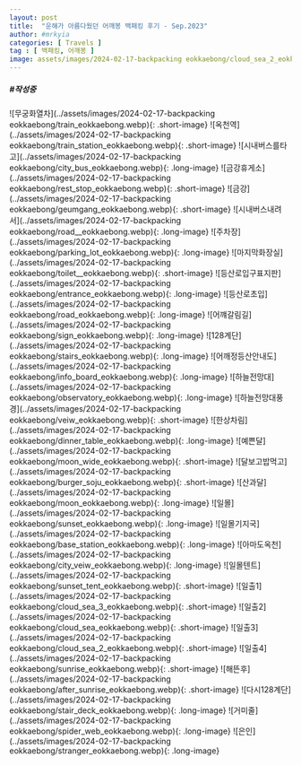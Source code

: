 ```yaml
---
layout: post
title:  "운해가 아름다웠던 어깨봉 백패킹 후기 - Sep.2023"
author: #mrkyia
categories: [ Travels ]
tag : [ 백패킹, 어깨봉 ]
image: assets/images/2024-02-17-backpacking eokkaebong/cloud_sea_2_eokkaebong.webp
---
```

##### #작성중

![무궁화열차](../assets/images/2024-02-17-backpacking eokkaebong/train_eokkaebong.webp){: .short-image}
![옥천역](../assets/images/2024-02-17-backpacking eokkaebong/train_station_eokkaebong.webp){: .short-image}
![시내버스를타고](../assets/images/2024-02-17-backpacking eokkaebong/city_bus_eokkaebong.webp){: .long-image}
![금강휴게소](../assets/images/2024-02-17-backpacking eokkaebong/rest_stop_eokkaebong.webp){: .short-image}
![금강](../assets/images/2024-02-17-backpacking eokkaebong/geumgang_eokkaebong.webp){: .short-image}
![시내버스내려서](../assets/images/2024-02-17-backpacking eokkaebong/road__eokkaebong.webp){: .long-image}
![주차장](../assets/images/2024-02-17-backpacking eokkaebong/parking_lot_eokkaebong.webp){: .long-image}
![마지막화장실](../assets/images/2024-02-17-backpacking eokkaebong/toilet__eokkaebong.webp){: .short-image}
![등산로입구표지판](../assets/images/2024-02-17-backpacking eokkaebong/entrance_eokkaebong.webp){: .long-image}
![등산로초입](../assets/images/2024-02-17-backpacking eokkaebong/road_eokkaebong.webp){: .long-image}
![어꺠갈림길](../assets/images/2024-02-17-backpacking eokkaebong/sign_eokkaebong.webp){: .long-image}
![128계단](../assets/images/2024-02-17-backpacking eokkaebong/stairs_eokkaebong.webp){: .long-image}
![어깨정등산안내도](../assets/images/2024-02-17-backpacking eokkaebong/info_board_eokkaebong.webp){: .long-image}
![하늘전망대](../assets/images/2024-02-17-backpacking eokkaebong/observatory_eokkaebong.webp){: .long-image}
![하늘전망대풍경](../assets/images/2024-02-17-backpacking eokkaebong/veiw_eokkaebong.webp){: .short-image}
![한상차림](../assets/images/2024-02-17-backpacking eokkaebong/dinner_table_eokkaebong.webp){: .long-image}
![예쁜달](../assets/images/2024-02-17-backpacking eokkaebong/moon_wide_eokkaebong.webp){: .short-image}
![달보고밥먹고](../assets/images/2024-02-17-backpacking eokkaebong/burger_soju_eokkaebong.webp){: .short-image}
![산과달](../assets/images/2024-02-17-backpacking eokkaebong/moon_eokkaebong.webp){: .long-image}
![일몰](../assets/images/2024-02-17-backpacking eokkaebong/sunset_eokkaebong.webp){: .long-image}
![일몰기지국](../assets/images/2024-02-17-backpacking eokkaebong/base_station_eokkaebong.webp){: .long-image}
![아마도옥천](../assets/images/2024-02-17-backpacking eokkaebong/city_veiw_eokkaebong.webp){: .long-image}
![일몰텐트](../assets/images/2024-02-17-backpacking eokkaebong/sunset_tent_eokkaebong.webp){: .short-image}
![일출1](../assets/images/2024-02-17-backpacking eokkaebong/cloud_sea_3_eokkaebong.webp){: .short-image}
![일출2](../assets/images/2024-02-17-backpacking eokkaebong/cloud_sea_eokkaebong.webp){: .short-image}
![일출3](../assets/images/2024-02-17-backpacking eokkaebong/cloud_sea_2_eokkaebong.webp){: .short-image}
![일출4](../assets/images/2024-02-17-backpacking eokkaebong/sunrise_eokkaebong.webp){: .short-image}
![해뜬후](../assets/images/2024-02-17-backpacking eokkaebong/after_sunrise_eokkaebong.webp){: .short-image}
![다시128계단](../assets/images/2024-02-17-backpacking eokkaebong/stair_deck_eokkaebong.webp){: .long-image}
![거미줄](../assets/images/2024-02-17-backpacking eokkaebong/spider_web_eokkaebong.webp){: .long-image}
![은인](../assets/images/2024-02-17-backpacking eokkaebong/stranger_eokkaebong.webp){: .long-image}
